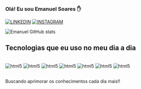 ### Olá! Eu sou Emanuel Soares ✋ 

[![LINKEDIN](https://img.shields.io/badge/LinkedIn-0077B5?style=for-the-badge&logo=linkedin&logoColor=white)](linkedin.com/in/emanuel-soares-dos-anjos-302031203)
[![INSTAGRAM](https://img.shields.io/badge/Instagram-E4405F?style=for-the-badge&logo=instagram&logoColor=white)](https://instagram.com/emanuelsoares_7?igshid=OGQ5ZDc2ODk2ZA==)

![Emanuel GitHub stats](https://github-readme-stats.vercel.app/api?username=emanuelsoares07&show_icons=true&theme=tokyonight)

## Tecnologias que eu uso no meu dia a dia

<div style="display: inline_block"><br/>
<img align="center" alt="html5" src="https://img.shields.io/badge/HTML5-E34F26?style=for-the-badge&logo=html5&logoColor=white" />
<img align="center" alt="html5" src="https://img.shields.io/badge/CSS3-1572B6?style=for-the-badge&logo=css3&logoColor=white" />
<img align="center" alt="html5" src="https://img.shields.io/badge/JavaScript-323330?style=for-the-badge&logo=javascript&logoColor=F7DF1E" />
<img align="center" alt="html5" src="https://img.shields.io/badge/Java-ED8B00?style=for-the-badge&logo=openjdk&logoColor=white" />
<img align="center" alt="html5" src="https://img.shields.io/badge/React-20232A?style=for-the-badge&logo=react&logoColor=61DAFB" />
<img align="center" alt="html5" src="https://img.shields.io/badge/Node.js-43853D?style=for-the-badge&logo=node.js&logoColor=white" />
<img align="center" alt="html5" src="https://img.shields.io/badge/PostgreSQL-316192?style=for-the-badge&logo=postgresql&logoColor=white" />
</div><br/>

Buscando aprimorar os conhecimentos cada dia mais!!
